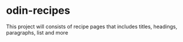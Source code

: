 # odin-recipes
This project will consists of recipe pages that includes titles, headings, paragraphs, list and more 